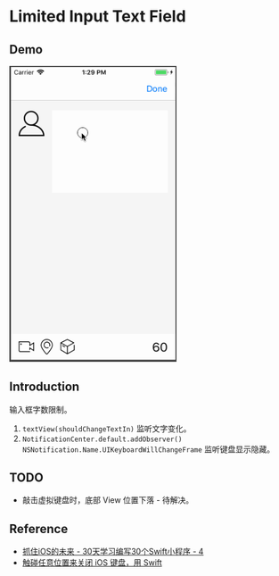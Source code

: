 # Limited Input Text Field

## Demo

<img src="./009-demo.gif" alt="Limited Input Text Field" width="300" />

## Introduction
输入框字数限制。

1. `textView(shouldChangeTextIn)` 监听文字变化。
2. `NotificationCenter.default.addObserver()` `NSNotification.Name.UIKeyboardWillChangeFrame` 监听键盘显示隐藏。

## TODO
- 敲击虚拟键盘时，底部 View 位置下落 - 待解决。

## Reference
- [抓住iOS的未来 - 30天学习编写30个Swift小程序 - 4](http://www.jianshu.com/p/c6ae28964ad5)
- [触碰任意位置来关闭 iOS 键盘，用 Swift](http://www.jianshu.com/p/e5c8999754fe)
